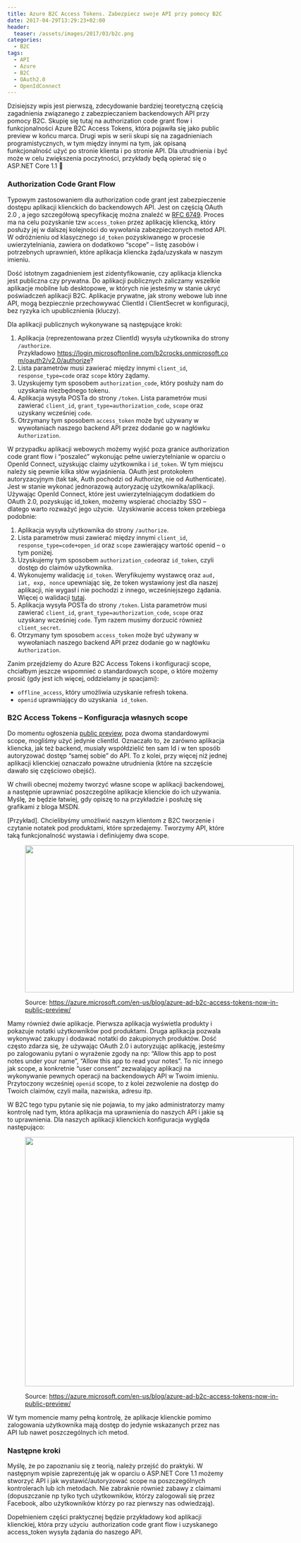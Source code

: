 ```yaml
---
title: Azure B2C Access Tokens. Zabezpiecz swoje API przy pomocy B2C
date: 2017-04-29T13:29:23+02:00
header:
  teaser: /assets/images/2017/03/b2c.png
categories:
  - B2C
tags:
  - API
  - Azure
  - B2C
  - OAuth2.0
  - OpenIdConnect
---
```

Dzisiejszy wpis jest pierwszą, zdecydowanie bardziej teoretyczną częścią zagadnienia związanego z zabezpieczaniem backendowych API przy pomocy B2C. Skupię się tutaj na authorization code grant flow i funkcjonalności Azure B2C Access Tokens, która pojawiła się jako public preview w końcu marca. Drugi wpis w serii skupi się na zagadnieniach programistycznych, w tym między innymi na tym, jak opisaną funkcjonalność użyć po stronie klienta i po stronie API. Dla utrudnienia i być może w celu zwiększenia poczytności, przykłady będą opierać się o ASP.NET Core 1.1 🙂

### Authorization Code Grant Flow

Typowym zastosowaniem dla authorization code grant jest zabezpieczenie dostępu aplikacji klienckich do backendowych API. Jest on częścią OAuth 2.0 , a jego szczegółową specyfikację można znaleźć w <a href="https://tools.ietf.org/html/rfc6749" target="_blank" rel="noopener noreferrer">RFC 6749</a>. Proces ma na celu pozyskanie tzw <code class="EnlighterJSRAW" data-enlighter-language="null">access_token</code> przez aplikację kliencką, który posłuży jej w dalszej kolejności do wywołania zabezpieczonych metod API. W odróżnieniu od klasycznego <code class="EnlighterJSRAW" data-enlighter-language="null">id_token</code> pozyskiwanego w procesie uwierzytelniania, zawiera on dodatkowo &#8220;scope&#8221; &#8211; listę zasobów i potrzebnych uprawnień, które aplikacja kliencka żąda/uzyskała w naszym imieniu.

Dość istotnym zagadnieniem jest zidentyfikowanie, czy aplikacja kliencka jest publiczna czy prywatna. Do aplikacji publicznych zaliczamy wszelkie aplikacje mobilne lub desktopowe, w których nie jesteśmy w stanie ukryć poświadczeń aplikacji B2C. Aplikacje prywatne, jak strony webowe lub inne API, mogą bezpiecznie przechowywać ClientId i ClientSecret w konfiguracji, bez ryzyka ich upublicznienia (kluczy).

Dla aplikacji publicznych wykonywane są następujące kroki:

  1. Aplikacja (reprezentowana przez ClientId) wysyła użytkownika do strony <code class="EnlighterJSRAW" data-enlighter-language="null">/authorize</code>. Przykładowo https://login.microsoftonline.com/b2crocks.onmicrosoft.com/oauth2/v2.0/authorize?
  2. Lista parametrów musi zawierać między innymi <code class="EnlighterJSRAW" data-enlighter-language="null">client_id</code>, <code class="EnlighterJSRAW" data-enlighter-language="null">response_type=code</code> oraz <code class="EnlighterJSRAW" data-enlighter-language="null">scope</code> który żądamy.
  3. Uzyskujemy tym sposobem <code class="EnlighterJSRAW" data-enlighter-language="null">authorization_code</code>, który posłuży nam do uzyskania niezbędnego tokenu.
  4. Aplikacja wysyła POSTa do strony <code class="EnlighterJSRAW" data-enlighter-language="null">/token</code>. Lista parametrów musi zawierać <code class="EnlighterJSRAW" data-enlighter-language="null">client_id</code>, <code class="EnlighterJSRAW" data-enlighter-language="null">grant_type=authorization_code</code>, <code class="EnlighterJSRAW" data-enlighter-language="null">scope</code> oraz uzyskany wcześniej <code class="EnlighterJSRAW" data-enlighter-language="null">code</code>.
  5. Otrzymany tym sposobem <code class="EnlighterJSRAW" data-enlighter-language="null">access_token</code> może być używany w wywołaniach naszego backend API przez dodanie go w nagłówku <code class="EnlighterJSRAW" data-enlighter-language="null">Authorization</code>.

W przypadku aplikacji webowych możemy wyjść poza granice authorization code grant flow i &#8220;poszaleć&#8221; wykonując pełne uwierzytelnianie w oparciu o OpenId Connect, uzyskując claimy użytkownika i <code class="EnlighterJSRAW" data-enlighter-language="null">id_token</code>. W tym miejscu należy się pewnie kilka słów wyjaśnienia. OAuth jest protokołem autoryzacyjnym (tak tak, Auth pochodzi od Authorize, nie od Authenticate). Jest w stanie wykonać jednorazową autoryzację użytkownika/aplikacji. Używając OpenId Connect, które jest uwierzytelniającym dodatkiem do OAuth 2.0, pozyskując id_token, możemy wspierać chociażby SSO &#8211; dlatego warto rozważyć jego użycie.  Uzyskiwanie access token przebiega podobnie:

  1. Aplikacja wysyła użytkownika do strony <code class="EnlighterJSRAW" data-enlighter-language="null">/authorize</code>.
  2. Lista parametrów musi zawierać między innymi <code class="EnlighterJSRAW" data-enlighter-language="null">client_id</code>, <code class="EnlighterJSRAW" data-enlighter-language="null">response_type=code+open_id</code> oraz <code class="EnlighterJSRAW" data-enlighter-language="null">scope</code> zawierający wartość openid &#8211; o tym poniżej.
  3. Uzyskujemy tym sposobem <code class="EnlighterJSRAW" data-enlighter-language="null">authorization_code</code>oraz <code class="EnlighterJSRAW" data-enlighter-language="null">id_token</code>, czyli dostęp do claimów użytkownika.
  4. Wykonujemy walidację <code class="EnlighterJSRAW" data-enlighter-language="null">id_token</code>. Weryfikujemy wystawcę oraz <code class="EnlighterJSRAW" data-enlighter-language="null">aud, iat, exp, nonce</code> upewniając się, że token wystawiony jest dla naszej aplikacji, nie wygasł i nie pochodzi z innego, wcześniejszego żądania. Więcej o walidacji <a href="https://docs.microsoft.com/en-us/azure/active-directory-b2c/active-directory-b2c-reference-tokens#token-validation" target="_blank" rel="noopener noreferrer">tutaj</a>.
  5. Aplikacja wysyła POSTa do strony <code class="EnlighterJSRAW" data-enlighter-language="null">/token</code>. Lista parametrów musi zawierać <code class="EnlighterJSRAW" data-enlighter-language="null">client_id</code>, <code class="EnlighterJSRAW" data-enlighter-language="null">grant_type=authorization_code</code>, <code class="EnlighterJSRAW" data-enlighter-language="null">scope</code> oraz uzyskany wcześniej <code class="EnlighterJSRAW" data-enlighter-language="null">code</code>. Tym razem musimy dorzucić również <code class="EnlighterJSRAW" data-enlighter-language="null">client_secret</code>.
  6. Otrzymany tym sposobem <code class="EnlighterJSRAW" data-enlighter-language="null">access_token</code> może być używany w wywołaniach naszego backend API przez dodanie go w nagłówku <code class="EnlighterJSRAW" data-enlighter-language="null">Authorization</code>.

Zanim przejdziemy do Azure B2C Access Tokens i konfiguracji scope, chciałbym jeszcze wspomnieć o standardowych scope, o które możemy prosić (gdy jest ich więcej, oddzielamy je spacjami):

  * <code class="EnlighterJSRAW" data-enlighter-language="null">offline_access</code>, który umożliwia uzyskanie refresh tokena.
  * <code class="EnlighterJSRAW" data-enlighter-language="null">openid</code> uprawniający do uzyskania  <code class="EnlighterJSRAW" data-enlighter-language="null">id_token</code>.

### B2C Access Tokens &#8211; Konfiguracja własnych scope

Do momentu ogłoszenia <a href="https://azure.microsoft.com/en-us/blog/azure-ad-b2c-access-tokens-now-in-public-preview/" target="_blank" rel="noopener noreferrer">public preview</a>, poza dwoma standardowymi scope, mogliśmy użyć jedynie clientId. Oznaczało to, że zarówno aplikacja kliencka, jak też backend, musiały współdzielić ten sam Id i w ten sposób autoryzować dostęp &#8220;samej sobie&#8221; do API. To z kolei, przy więcej niż jednej aplikacji klienckiej oznaczało poważne utrudnienia (które na szczęście dawało się częściowo obejść).

W chwili obecnej możemy tworzyć własne scope w aplikacji backendowej, a następnie uprawniać poszczególne aplikacje klienckie do ich używania. Myślę, że będzie łatwiej, gdy opiszę to na przykładzie i posłużę się grafikami z bloga MSDN.

[Przykład]. Chcielibyśmy umożliwić naszym klientom z B2C tworzenie i czytanie notatek pod produktami, które sprzedajemy. Tworzymy API, które taką funkcjonalność wystawia i definiujemy dwa scope.<figure id="attachment_416" aria-describedby="caption-attachment-416" style="width: 610px" class="wp-caption alignnone">

<img class="wp-image-416 size-full" src="http://marek.grabarze.com/wp-content/uploads/2017/04/0fb084eb-4770-4c53-8984-2f981999ddd6.png" alt="" width="610" height="334" srcset="assets/images/2017/04/0fb084eb-4770-4c53-8984-2f981999ddd6.png 610w, assets/images/2017/04/0fb084eb-4770-4c53-8984-2f981999ddd6-300x164.png 300w" sizes="(max-width: 610px) 100vw, 610px" /> <figcaption id="caption-attachment-416" class="wp-caption-text">Source: https://azure.microsoft.com/en-us/blog/azure-ad-b2c-access-tokens-now-in-public-preview/</figcaption></figure> 

Mamy również dwie aplikacje. Pierwsza aplikacja wyświetla produkty i pokazuje notatki użytkowników pod produktami. Druga aplikacja pozwala wykonywać zakupy i dodawać notatki do zakupionych produktów. Dość często zdarza się, że używając OAuth 2.0 i autoryzując aplikację, jesteśmy po zalogowaniu pytani o wyrażenie zgody na np: &#8220;Allow this app to post notes under your name&#8221;, &#8220;Allow this app to read your notes&#8221;. To nic innego jak scope, a konkretnie &#8220;user consent&#8221; zezwalający aplikacji na wykonywanie pewnych operacji na backendowych API w Twoim imieniu. Przytoczony wcześniej <code class="EnlighterJSRAW" data-enlighter-language="null">openid</code> scope, to z kolei zezwolenie na dostęp do Twoich claimów, czyli maila, nazwiska, adresu itp.

W B2C tego typu pytanie się nie pojawia, to my jako administratorzy mamy kontrolę nad tym, która aplikacja ma uprawnienia do naszych API i jakie są to uprawnienia. Dla naszych aplikacji klienckich konfiguracja wygląda następująco:<figure id="attachment_417" aria-describedby="caption-attachment-417" style="width: 610px" class="wp-caption alignnone">

<img class="wp-image-417 size-full" src="http://marek.grabarze.com/wp-content/uploads/2017/04/e607c1dd-1a5d-4349-98a4-80db5172e293.png" alt="" width="610" height="566" srcset="assets/images/2017/04/e607c1dd-1a5d-4349-98a4-80db5172e293.png 610w, assets/images/2017/04/e607c1dd-1a5d-4349-98a4-80db5172e293-300x278.png 300w" sizes="(max-width: 610px) 100vw, 610px" /> <figcaption id="caption-attachment-417" class="wp-caption-text">Source: https://azure.microsoft.com/en-us/blog/azure-ad-b2c-access-tokens-now-in-public-preview/</figcaption></figure> 

W tym momencie mamy pełną kontrolę, że aplikacje klienckie pomimo zalogowania użytkownika mają dostęp do jedynie wskazanych przez nas API lub nawet poszczególnych ich metod.

### Następne kroki

Myślę, że po zapoznaniu się z teorią, należy przejść do praktyki. W następnym wpisie zaprezentuję jak w oparciu o ASP.NET Core 1.1 możemy stworzyć API i jak wystawić/autoryzować scope na poszczególnych kontrolerach lub ich metodach. Nie zabraknie również zabawy z claimami (dopuszczanie np tylko tych użytkowników, którzy zalogowali się przez Facebook, albo użytkowników którzy po raz pierwszy nas odwiedzają).

Dopełnieniem części praktycznej będzie przykładowy kod aplikacji klienckiej, która przy użyciu  authorization code grant flow i uzyskanego access_token wysyła żądania do naszego API.